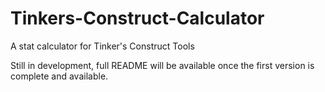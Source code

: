# Tinkers-Construct-Calculator
A stat calculator for Tinker's Construct Tools

Still in development, full README will be available once the first version is complete and available.